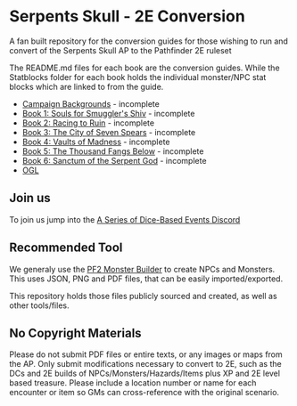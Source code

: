 # Serpents Skull - 2E Conversion

A fan built repository for the conversion guides for those wishing to run and convert of the Serpents Skull AP to the Pathfinder 2E ruleset

The README.md files for each book are the conversion guides. While the Statblocks folder for each book holds the individual monster/NPC stat blocks which are linked to from the guide.  

* [Campaign Backgrounds]()  - incomplete
* [Book 1: Souls for Smuggler's Shiv]() - incomplete
* [Book 2: Racing to Ruin]() - incomplete 
* [Book 3: The City of Seven Spears]() - incomplete
* [Book 4: Vaults of Madness]() - incomplete
* [Book 5: The Thousand Fangs Below]() - incomplete 
* [Book 6: Sanctum of the Serpent God]() - incomplete
* [OGL](./OGL.md)

## Join us

To join us jump into the [A Series of Dice-Based Events Discord](https://discord.gg/UQ8UD3H)  

## Recommended Tool

We generaly use the [PF2 Monster Builder](http://monster.pf2.tools/) to create NPCs and Monsters. This uses JSON, PNG and PDF files, that can be easily imported/exported. 

This repository holds those files publicly sourced and created, as well as other tools/files.  

## No Copyright Materials

Please do not submit PDF files or entire texts, or any images or maps from the AP. Only submit modifications necessary to convert to 2E, such as the DCs and 2E builds of NPCs/Monsters/Hazards/Items plus XP and 2E level based treasure. Please include a location number or name for each encounter or item so GMs can cross-reference with the original scenario.
